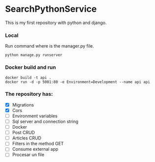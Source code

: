 # SearchPythonService
This is my first repository with python and django.

### Local
Run command where is the manager.py file.

```
python manage.py runserver
```

### Docker build and run
```
docker build -t api .
docker run -d -p 5001:80 -e Environment=Development --name api api
```

### The repository has:
- [x] Migrations
- [x] Cors
- [ ] Environment variables
- [ ] Sql server and connection string
- [ ] Docker
- [ ] Post CRUD
- [ ] Articles CRUD
- [ ] Filters in the method GET
- [ ] Consume external app
- [ ] Procesar un file
